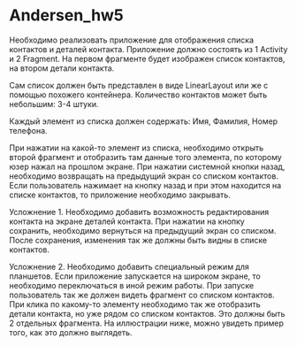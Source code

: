 # Andersen_hw5
Необходимо реализовать приложение для отображения списка контактов и деталей контакта. Приложение должно состоять из 1 Activity и 2 Fragment. На первом фрагменте будет изображен список контактов, на втором детали контакта.

Сам список должен быть представлен в виде LinearLayout или же с помощью похожего контейнера. Количество контактов может быть небольшим: 3-4 штуки. 

Каждый элемент из списка должен содержать: Имя, Фамилия, Номер телефона.

При нажатии на какой-то элемент из списка, необходимо открыть второй фрагмент и отобразить там данные того элемента, по которому юзер нажал на прошлом экране. При нажатии системной кнопки назад, необходимо возвращать на предыдущий экран со списком контактов. Если пользователь нажимает на кнопку назад и при этом находится на списке контактов, то приложение необходимо закрывать.

 Усложнение 1.
 Необходимо добавить возможность редактирования контакта на экране деталей контакта. При нажатии на кнопку сохранить, необходимо вернуться на предыдущий экран со списком. После сохранения, изменения так же должны быть видны в списке контактов.

 Усложнение 2.
 Необходимо добавить специальный режим для планшетов. Если приложение запускается на широком экране, то необходимо переключаться в иной режим работы. При запуске пользователь так же должен видеть фрагмент со списком контактов. При клика по какому-то элементу необходимо так же отобразить детали контакта, но уже рядом со списком контактов. Это должны быть 2 отдельных фрагмента. На иллюстрации ниже, можно увидеть пример того, как это должно выглядеть. 
